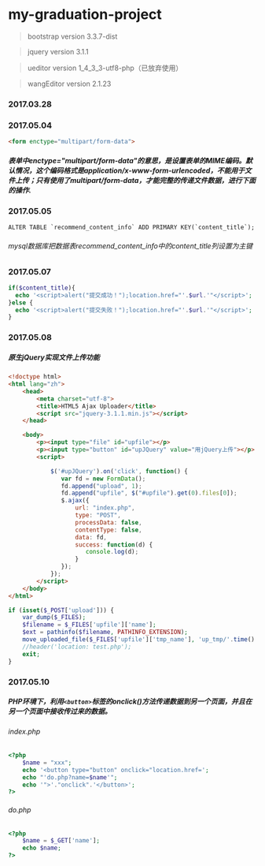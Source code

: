 # my-graduation-project

> bootstrap version 3.3.7-dist

> jquery version 3.1.1

> ueditor version 1_4_3_3-utf8-php（已放弃使用）

> wangEditor version 2.1.23

### 2017.03.28



### 2017.05.04
```html
<form enctype="multipart/form-data">
```
##### 表单中enctype="multipart/form-data"的意思，是设置表单的MIME编码。默认情况，这个编码格式是application/x-www-form-urlencoded，不能用于文件上传；只有使用了multipart/form-data，才能完整的传递文件数据，进行下面的操作.

### 2017.05.05
```mysql
ALTER TABLE `recommend_content_info` ADD PRIMARY KEY(`content_title`);
```
###### mysql数据库把数据表recommend_content_info中的content_title列设置为主键

### 2017.05.07
```php
if($content_title){
  echo '<script>alert("提交成功！");location.href="'.$url.'"</script>';
}else {
  echo '<script>alert("提交失败！");location.href="'.$url.'"</script>';
}
```
### 2017.05.08
##### 原生jQuery实现文件上传功能
```html
<!doctype html>
<html lang="zh">
    <head>
        <meta charset="utf-8">
        <title>HTML5 Ajax Uploader</title>
        <script src="jquery-3.1.1.min.js"></script>
    </head>

    <body>
        <p><input type="file" id="upfile"></p>
        <p><input type="button" id="upJQuery" value="用jQuery上传"></p>
        <script>

            $('#upJQuery').on('click', function() {
               var fd = new FormData();
               fd.append("upload", 1);
               fd.append("upfile", $("#upfile").get(0).files[0]);
               $.ajax({
                   url: "index.php",
                   type: "POST",
                   processData: false,
                   contentType: false,
                   data: fd,
                   success: function(d) {
                      console.log(d);
                   }
               });
            });
        </script>
    </body>
</html>
```

```php
if (isset($_POST['upload'])) {
    var_dump($_FILES);
    $filename = $_FILES['upfile']['name'];
    $ext = pathinfo($filename, PATHINFO_EXTENSION);
    move_uploaded_file($_FILES['upfile']['tmp_name'], 'up_tmp/'.time().'.'.$ext);
    //header('location: test.php');
    exit;
}
```

### 2017.05.10
##### PHP环境下，利用`<button>`标签的onclick()方法传递数据到另一个页面，并且在另一个页面中接收传过来的数据。
###### index.php
```php
<?php
    $name = "xxx";
    echo '<button type="button" onclick="location.href=';
    echo "'do.php?name=$name'";
    echo '">'."onclick".'</button>';
?>

```
###### do.php
```php
<?php
    $name = $_GET['name'];
    echo $name;
?>
```
